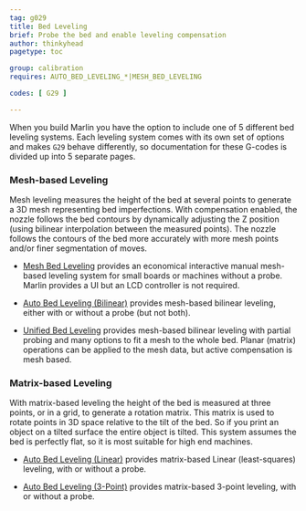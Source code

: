 ```yaml
---
tag: g029
title: Bed Leveling
brief: Probe the bed and enable leveling compensation
author: thinkyhead
pagetype: toc

group: calibration
requires: AUTO_BED_LEVELING_*|MESH_BED_LEVELING

codes: [ G29 ]

---
```


When you build Marlin you have the option to include one of 5 different bed leveling systems. Each leveling system comes with its own set of options and makes `G29` behave differently, so documentation for these G-codes is divided up into 5 separate pages.

### Mesh-based Leveling
Mesh leveling measures the height of the bed at several points to generate a 3D mesh representing bed imperfections. With compensation enabled, the nozzle follows the bed contours by dynamically adjusting the Z position (using bilinear interpolation between the measured points). The nozzle follows the contours of the bed more accurately with more mesh points and/or finer segmentation of moves.

- [Mesh Bed Leveling](/docs/gcode/G029-mbl.html) provides an economical interactive manual mesh-based leveling system for small boards or machines without a probe. Marlin provides a UI but an LCD controller is not required.

- [Auto Bed Leveling (Bilinear)](/docs/gcode/G029-abl-bilinear.html) provides mesh-based bilinear leveling, either with or without a probe (but not both).

- [Unified Bed Leveling](/docs/gcode/G029-ubl.html) provides mesh-based bilinear leveling with partial probing and many options to fit a mesh to the whole bed. Planar (matrix) operations can be applied to the mesh data, but active compensation is mesh based.

### Matrix-based Leveling
With matrix-based leveling the height of the bed is measured at three points, or in a grid, to generate a rotation matrix. This matrix is used to rotate points in 3D space relative to the tilt of the bed. So if you print an object on a tilted surface the entire object is tilted. This system assumes the bed is perfectly flat, so it is most suitable for high end machines.

- [Auto Bed Leveling (Linear)](/docs/gcode/G029-abl-linear.html) provides matrix-based Linear (least-squares) leveling, with or without a probe.

- [Auto Bed Leveling (3-Point)](/docs/gcode/G029-abl-3point.html) provides matrix-based 3-point leveling, with or without a probe.
